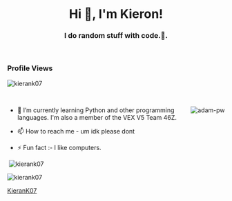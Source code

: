 <h1 align="center">Hi 👋, I'm Kieron!</h1>
<h3 align="center">I do random stuff with code.🌟.</h3>

<br>

<p align="right"> <h3>Profile Views</h3> <img src="https://komarev.com/ghpvc/?username=kierank07&label=Profile%20views&color=0e75b6&style=flat"
    alt="kierank07" /> 
  </p>

<br>

<p><img align="right" src="https://github.com/Adam-pw/Adam-pw/blob/main/animation_500_kxa883sd.gif" alt="adam-pw" /></p>


- 🌱 I’m currently learning Python and other programming languages. I'm also a member of the VEX V5 Team 46Z.

- 📫 How to reach me - um idk please dont

- ⚡ Fun fact :- I like computers. 
<pr>
<p>&nbsp;<img align="center" src="https://github-readme-stats.vercel.app/api?username=kierank07&show_icons=true&locale=en&bg_color=0d1117&text_color=ffffff&repo=convoychat"
    alt="kierank07" /></p>

<p><img align="center" src="https://github-readme-streak-stats.herokuapp.com/?user=kierank07&theme=dark&background=0d1117&date_format=M%20j%5B%2C%20Y%5D" alt="kierank07" /></p>
      

[KieranK07](https://github.com/KieranK07)
